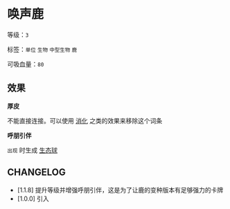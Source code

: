 # 唤声鹿

等级：`3`

标签：`单位` `生物` `中型生物` `鹿`

可吸血量：`80`

## 效果

**厚皮**

不能直接连接。可以使用 [消化](消化.md) 之类的效果来移除这个词条

**呼朋引伴**

`出现` 时生成 [生态球](生态球.md)

## CHANGELOG

- [1.1.8] 提升等级并增强呼朋引伴，这是为了让鹿的变种版本有足够强力的卡牌
- [1.0.0] 引入
